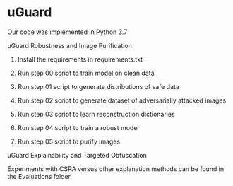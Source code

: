 # uGuard

Our code was implemented in Python 3.7

uGuard Robustness and Image Purification

1. Install the requirements in requirements.txt

2. Run step 00 script to train model on clean data

3. Run step 01 script to generate distributions of safe data

4. Run step 02 script to generate dataset of adversarially attacked images

5. Run step 03 script to learn reconstruction dictionaries 

6. Run step 04 script to train a robust model

7. Run step 05 script to purify images

uGuard Explainability and Targeted Obfuscation

Experiments with CSRA versus other explanation methods can be found in the Evaluations folder
